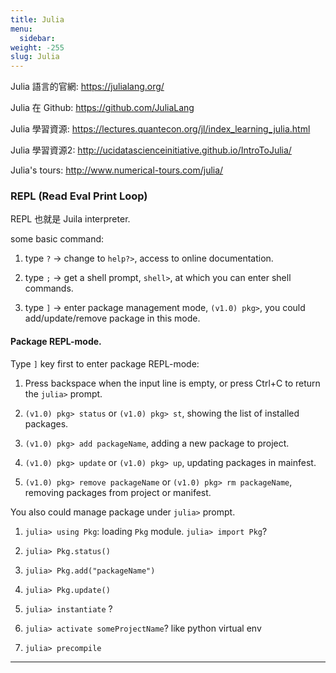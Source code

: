 ```yaml
---
title: Julia
menu:
  sidebar:
weight: -255
slug: Julia
---
```


Julia 語言的官網: https://julialang.org/

Julia 在 Github: https://github.com/JuliaLang

Julia 學習資源: https://lectures.quantecon.org/jl/index_learning_julia.html

Julia 學習資源2: http://ucidatascienceinitiative.github.io/IntroToJulia/

Julia's tours: http://www.numerical-tours.com/julia/


### REPL (Read Eval Print Loop)
REPL 也就是 Juila interpreter.

some basic command:

1. type `?` -> change to `help?>`, access to online documentation.

2. type `;` -> get a shell prompt, `shell>`, at which you can enter shell commands.

3. type `]` -> enter package management mode, `(v1.0) pkg>`, you could add/update/remove package in this mode.

#### Package REPL-mode.
Type `]` key first to enter package REPL-mode:

1. Press backspace when the input line is empty, or press Ctrl+C to return the `julia>` prompt.

2. `(v1.0) pkg> status` or `(v1.0) pkg> st`, showing the list of installed packages.

3. `(v1.0) pkg> add packageName`, adding a new package to project.

4. `(v1.0) pkg> update` or `(v1.0) pkg> up`, updating packages in mainfest.

5. `(v1.0) pkg> remove packageName` or `(v1.0) pkg> rm packageName`, removing packages from project or manifest.

You also could manage package under `julia>` prompt.

1. `julia> using Pkg`: loading `Pkg` module. `julia> import Pkg`?


2. `julia> Pkg.status()`

3. `julia> Pkg.add("packageName")`

4. `julia> Pkg.update()`

5. `julia> instantiate` ?

6. `julia> activate someProjectName`? like python virtual env

7. `julia> precompile`


---
